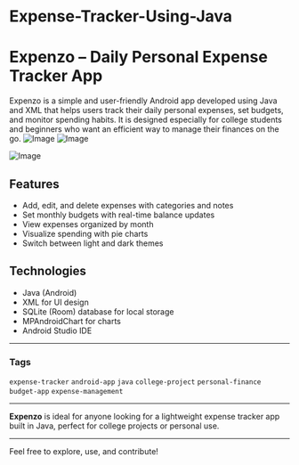 # Expense-Tracker-Using-Java
# Expenzo – Daily Personal Expense Tracker App

Expenzo is a simple and user-friendly Android app developed using Java and XML that helps users track their daily personal expenses, set budgets, and monitor spending habits. It is designed especially for college students and beginners who want an efficient way to manage their finances on the go.
![Image](https://github.com/user-attachments/assets/91c5779d-67b0-4a9d-a3e2-4e9e15ad8c43)
![Image](https://github.com/user-attachments/assets/09f19529-0fc9-4eb8-a3bd-6398a5ddf9b0)

![Image](https://github.com/user-attachments/assets/e8e28f2e-a8dc-4e86-a4b8-938a9a1448a7)
## Features
- Add, edit, and delete expenses with categories and notes
- Set monthly budgets with real-time balance updates
- View expenses organized by month
- Visualize spending with pie charts
- Switch between light and dark themes

## Technologies
- Java (Android)
- XML for UI design
- SQLite (Room) database for local storage
- MPAndroidChart for charts
- Android Studio IDE

---

### Tags
`expense-tracker` `android-app` `java` `college-project` `personal-finance` `budget-app` `expense-management`

---

**Expenzo** is ideal for anyone looking for a lightweight expense tracker app built in Java, perfect for college projects or personal use.

---

Feel free to explore, use, and contribute!
